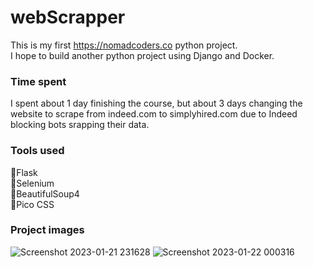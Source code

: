 # webScrapper

This is my first https://nomadcoders.co python project. \
I hope to build another python project using Django and Docker.

### Time spent
I spent about 1 day finishing the course, but about 3 days changing the website to scrape from indeed.com to simplyhired.com due to Indeed blocking bots srapping their data.

### Tools used
🔹Flask \
🔹Selenium \
🔹BeautifulSoup4 \
🔹Pico CSS

### Project images
![Screenshot 2023-01-21 231628](https://user-images.githubusercontent.com/90116997/213906655-0ab0f6a8-20fd-49d6-99f7-d4136abc4f3b.png)
![Screenshot 2023-01-22 000316](https://user-images.githubusercontent.com/90116997/213906658-586ad740-5ffe-4160-9fc0-dacc0a474725.png)
